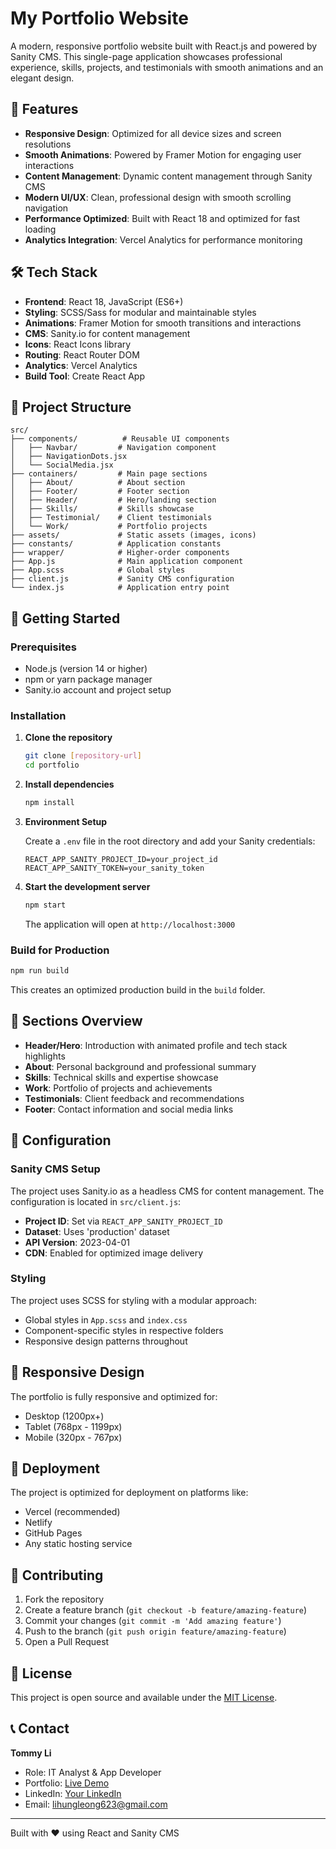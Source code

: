 # My Portfolio Website

A modern, responsive portfolio website built with React.js and powered by Sanity CMS. This single-page application showcases professional experience, skills, projects, and testimonials with smooth animations and an elegant design.

## 🚀 Features

- **Responsive Design**: Optimized for all device sizes and screen resolutions
- **Smooth Animations**: Powered by Framer Motion for engaging user interactions
- **Content Management**: Dynamic content management through Sanity CMS
- **Modern UI/UX**: Clean, professional design with smooth scrolling navigation
- **Performance Optimized**: Built with React 18 and optimized for fast loading
- **Analytics Integration**: Vercel Analytics for performance monitoring

## 🛠️ Tech Stack

- **Frontend**: React 18, JavaScript (ES6+)
- **Styling**: SCSS/Sass for modular and maintainable styles
- **Animations**: Framer Motion for smooth transitions and interactions
- **CMS**: Sanity.io for content management
- **Icons**: React Icons library
- **Routing**: React Router DOM
- **Analytics**: Vercel Analytics
- **Build Tool**: Create React App

## 📁 Project Structure

```
src/
├── components/          # Reusable UI components
│   ├── Navbar/         # Navigation component
│   ├── NavigationDots.jsx
│   └── SocialMedia.jsx
├── containers/         # Main page sections
│   ├── About/          # About section
│   ├── Footer/         # Footer section
│   ├── Header/         # Hero/landing section
│   ├── Skills/         # Skills showcase
│   ├── Testimonial/    # Client testimonials
│   └── Work/           # Portfolio projects
├── assets/             # Static assets (images, icons)
├── constants/          # Application constants
├── wrapper/            # Higher-order components
├── App.js              # Main application component
├── App.scss            # Global styles
├── client.js           # Sanity CMS configuration
└── index.js            # Application entry point
```

## 🚦 Getting Started

### Prerequisites

- Node.js (version 14 or higher)
- npm or yarn package manager
- Sanity.io account and project setup

### Installation

1. **Clone the repository**
   ```bash
   git clone [repository-url]
   cd portfolio
   ```

2. **Install dependencies**
   ```bash
   npm install
   ```

3. **Environment Setup**
   
   Create a `.env` file in the root directory and add your Sanity credentials:
   ```env
   REACT_APP_SANITY_PROJECT_ID=your_project_id
   REACT_APP_SANITY_TOKEN=your_sanity_token
   ```

4. **Start the development server**
   ```bash
   npm start
   ```

   The application will open at `http://localhost:3000`

### Build for Production

```bash
npm run build
```

This creates an optimized production build in the `build` folder.

## 🎨 Sections Overview

- **Header/Hero**: Introduction with animated profile and tech stack highlights
- **About**: Personal background and professional summary  
- **Skills**: Technical skills and expertise showcase
- **Work**: Portfolio of projects and achievements
- **Testimonials**: Client feedback and recommendations
- **Footer**: Contact information and social media links

## 🔧 Configuration

### Sanity CMS Setup

The project uses Sanity.io as a headless CMS for content management. The configuration is located in `src/client.js`:

- **Project ID**: Set via `REACT_APP_SANITY_PROJECT_ID`
- **Dataset**: Uses 'production' dataset
- **API Version**: 2023-04-01
- **CDN**: Enabled for optimized image delivery

### Styling

The project uses SCSS for styling with a modular approach:
- Global styles in `App.scss` and `index.css`
- Component-specific styles in respective folders
- Responsive design patterns throughout

## 📱 Responsive Design

The portfolio is fully responsive and optimized for:
- Desktop (1200px+)
- Tablet (768px - 1199px)
- Mobile (320px - 767px)

## 🚀 Deployment

The project is optimized for deployment on platforms like:
- Vercel (recommended)
- Netlify
- GitHub Pages
- Any static hosting service

## 🤝 Contributing

1. Fork the repository
2. Create a feature branch (`git checkout -b feature/amazing-feature`)
3. Commit your changes (`git commit -m 'Add amazing feature'`)
4. Push to the branch (`git push origin feature/amazing-feature`)
5. Open a Pull Request

## 📄 License

This project is open source and available under the [MIT License](LICENSE).

## 📞 Contact

**Tommy Li**
- Role: IT Analyst & App Developer
- Portfolio: [Live Demo](tommyli.info)
- LinkedIn: [Your LinkedIn](https://www.linkedin.com/in/hungleongli/)
- Email: [lihungleong623@gmail.com](mailto:lihungleong623@gmail.com)

---

Built with ❤️ using React and Sanity CMS
